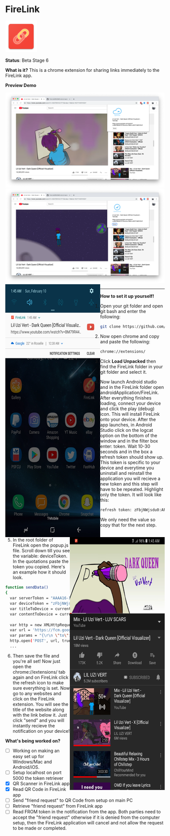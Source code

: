 # FireLink
<img src="images/web_hi_res_512.png" width="100px" height="100px"/>

**Status**: Beta Stage 6

**What is it?** This is a chrome extension for sharing links immediately to the
FireLink app.

**Preview Demo**

<img src="images/ext1.png" width="auto" height="auto"/>

<img src="images/ext2.png" width="auto" height="auto"/>

<img src="images/phonepreview.jpg" width="300px" height="800px" align="left"/>                  
<img src="images/previewautolaunch.jpg" width="300px" height="800px" align="right"/>

---
**How to set it up yourself!** 

1. Open your git folder and open git bash and enter the following:

```sh
git clone https://github.com/bartektenDev/FireLink.git
```

2. Now open chrome and copy and paste the following:

```sh
chrome://extensions/
```
3. Click **Load Unpacked** then find the FireLink folder in your git folder and
select it.

4. Now launch Android studio and in the FireLink folder open androidApplication/FireLink.
After everything finishes loading, connect your device and click the play (debug) icon.
This will install FireLink onto your device. After the app launches, in Android Studio
click on the logcat option on the bottom of the window and in the filter box enter: token.
Wait 10-30 seconds and in the box a refresh token should show up. This token is specific 
to your device and everytime you uninstall and reinstall the application you will recieve
a new token and this step will have to be repeated. Highlight only the token. It will 
look like this:

```sh
refresh token: zFbjNWjsdu0:APz91bHsBir0dnnhUSsUqw8LWa79mA8O78q4tgvuBfUrl-9snpbv0-rd-kxe3ObFqrZkkf_AHjjGnmZvAyIowmqes9SJ7umWE3pnnBeCD26w0vPmFTzpiueHu7nfZAWX7HDLVH6p6upB
```

We only need the value so copy that for the next step.

5. In the root folder of FireLink open the popup.js file. Scroll down till you see the
variable: deviceToken. In the quotations paste the token you copied. Here's an example
how it should look.

```sh
function sendData()
{
  var serverToken = "AAAA16-Iy60:APA291bHw6cYpz8coEl2aSpv_y4WeIlXq_BVeAJ65BJOm1nb2PVQV310BUN_Ng4mnMqftT7XbGTCGtwOrLSIhYQ1lhi7wAm24d5x3Oa1qYbRVQhX-JqxpODlL1GsHTzGMzcy01HMp__C3-v";
  var deviceToken = "zFbjNWjsdu0:APz91bHsBir0dnnhUSsUqw8LWa79mA8O78q4tgvuBfUrl-9snpbv0-rd-kxe3ObFqrZkkf_AHjjGnmZvAyIowmqes9SJ7umWE3pnnBeCD26w0vPmFTzpiueHu7nfZAWX7HDLVH6p6upB";
  var titleToDevice = currentTabTitle;
  var contentToDevice = currentTabUrl;

  var http = new XMLHttpRequest();
  var url = 'https://fcm.googleapis.com/fcm/send';
  var params = "{\r\n \"to\": \"" + deviceToken.toString() + "\",\r\n \"data\": {\r\n \"title\": \"" + titleToDevice.toString() + "\",\r\n \"content\" : \"" + contentToDevice.toString() + "\",\r\n \"imageUrl\": \"http:\/\/h5.4j.com\/thumb\/Ninja-Run.jpg\"\r\n }\r\n}";
  http.open('POST', url, true);
  ...
```

6. Then save the file and you're all set! Now just open the chrome://extensions/ tab again 
and on FireLink click the refresh icon to make sure everything is set. Now go to any 
websites and click on the FireLink extension. You will see the title of the website 
along with the link below it. Just click "send" and you will instantly recieve the 
notification on your device!

**What's being worked on?**
- [ ] Working on making an easy set up for Windows/Mac and Android/iOS. 
- [ ] Setup localhost on port 5000 the token retriever
- [X] QR Scanner in FireLink app
- [X] Read QR Code in FireLink app
- [ ] Send "friend request" to QR Code from setup on main PC
- [ ] Retrieve "friend request" from FireLink app
- [ ] Read FROM token in the notification from the app. Both parties need to accept the
"friend request" otherwise if it is denied from the computer setup, then the FireLink
application will cancel and not allow the request to be made or completed.
